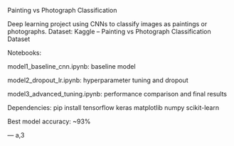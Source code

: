 Painting vs Photograph Classification

Deep learning project using CNNs to classify images as paintings or photographs.
Dataset: Kaggle – Painting vs Photograph Classification Dataset

Notebooks:

model1_baseline_cnn.ipynb:  baseline model

model2_dropout_lr.ipynb:  hyperparameter tuning and dropout

model3_advanced_tuning.ipynb: performance comparison and final results

Dependencies:
pip install tensorflow keras matplotlib numpy scikit-learn

Best model accuracy: ~93%

— a,3